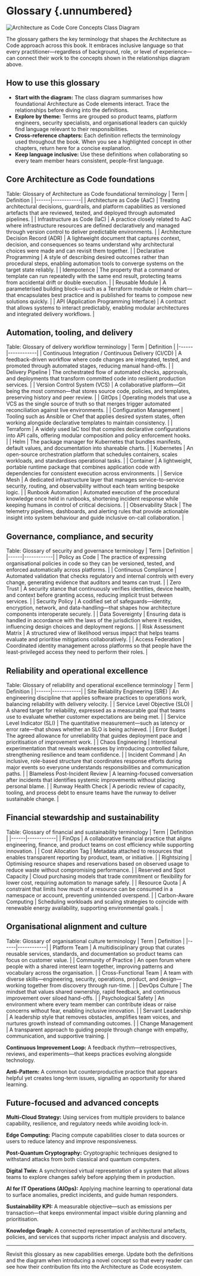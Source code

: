 # Glossary {.unnumbered}

![Architecture as Code Core Concepts Class Diagram](images/diagram_23_glossary_class.png)

The glossary gathers the key terminology that shapes the Architecture as Code approach across this book. It embraces inclusive language so that every practitioner—regardless of background, role, or level of experience—can connect their work to the concepts shown in the relationships diagram above.

## How to use this glossary
- **Start with the diagram:** The class diagram summarises how foundational Architecture as Code elements interact. Trace the relationships before diving into the definitions.
- **Explore by theme:** Terms are grouped so product teams, platform engineers, security specialists, and organisational leaders can quickly find language relevant to their responsibilities.
- **Cross-reference chapters:** Each definition reflects the terminology used throughout the book. When you see a highlighted concept in other chapters, return here for a concise explanation.
- **Keep language inclusive:** Use these definitions when collaborating so every team member hears consistent, people-first language.

## Core Architecture as Code foundations

Table: Glossary of Architecture as Code foundational terminology
| Term | Definition |
|------|------------|
| Architecture as Code (AaC) | Treating architectural decisions, guardrails, and platform capabilities as versioned artefacts that are reviewed, tested, and deployed through automated pipelines. |
| Infrastructure as Code (IaC) | A practice closely related to AaC where infrastructure resources are defined declaratively and managed through version control to deliver predictable environments. |
| Architecture Decision Record (ADR) | A lightweight document that captures context, decision, and consequences so teams understand why architectural choices were made and can revisit them together. |
| Declarative Programming | A style of describing desired outcomes rather than procedural steps, enabling automation tools to converge systems on the target state reliably. |
| Idempotence | The property that a command or template can run repeatedly with the same end result, protecting teams from accidental drift or double execution. |
| Reusable Module | A parameterised building block—such as a Terraform module or Helm chart—that encapsulates best practice and is published for teams to compose new solutions quickly. |
| API (Application Programming Interface) | A contract that allows systems to interact predictably, enabling modular architectures and integrated delivery workflows. |

## Automation, tooling, and delivery

Table: Glossary of delivery workflow terminology
| Term | Definition |
|------|------------|
| Continuous Integration / Continuous Delivery (CI/CD) | A feedback-driven workflow where code changes are integrated, tested, and promoted through automated stages, reducing manual hand-offs. |
| Delivery Pipeline | The orchestrated flow of automated checks, approvals, and deployments that transform committed code into resilient production services. |
| Version Control System (VCS) | A collaborative platform—Git being the most common—that stores source code, policies, and templates, preserving history and peer review. |
| GitOps | Operating models that use a VCS as the single source of truth so that merges trigger automated reconciliation against live environments. |
| Configuration Management | Tooling such as Ansible or Chef that applies desired system states, often working alongside declarative templates to maintain consistency. |
| Terraform | A widely used IaC tool that compiles declarative configurations into API calls, offering modular composition and policy enforcement hooks. |
| Helm | The package manager for Kubernetes that bundles manifests, default values, and documentation into shareable charts. |
| Kubernetes | An open-source orchestration platform that schedules containers, scales workloads, and standardises operational tasks. |
| Container | A lightweight, portable runtime package that combines application code with dependencies for consistent execution across environments. |
| Service Mesh | A dedicated infrastructure layer that manages service-to-service security, routing, and observability without each team writing bespoke logic. |
| Runbook Automation | Automated execution of the procedural knowledge once held in runbooks, shortening incident response while keeping humans in control of critical decisions. |
| Observability Stack | The telemetry pipelines, dashboards, and alerting rules that provide actionable insight into system behaviour and guide inclusive on-call collaboration. |

## Governance, compliance, and security

Table: Glossary of security and governance terminology
| Term | Definition |
|------|------------|
| Policy as Code | The practice of expressing organisational policies in code so they can be versioned, tested, and enforced automatically across platforms. |
| Continuous Compliance | Automated validation that checks regulatory and internal controls with every change, generating evidence that auditors and teams can trust. |
| Zero Trust | A security stance that continuously verifies identities, device health, and context before granting access, reducing implicit trust between services. |
| Security Policy | A codified set of safeguards—identity, encryption, network, and data-handling—that shapes how architecture components interoperate securely. |
| Data Sovereignty | Ensuring data is handled in accordance with the laws of the jurisdiction where it resides, influencing design choices and deployment regions. |
| Risk Assessment Matrix | A structured view of likelihood versus impact that helps teams evaluate and prioritise mitigations collaboratively. |
| Access Federation | Coordinated identity management across platforms so that people have the least-privileged access they need to perform their roles. |

## Reliability and operational excellence

Table: Glossary of reliability and operational excellence terminology
| Term | Definition |
|------|------------|
| Site Reliability Engineering (SRE) | An engineering discipline that applies software practices to operations work, balancing reliability with delivery velocity. |
| Service Level Objective (SLO) | A shared target for reliability, expressed as a measurable goal that teams use to evaluate whether customer expectations are being met. |
| Service Level Indicator (SLI) | The quantitative measurement—such as latency or error rate—that shows whether an SLO is being achieved. |
| Error Budget | The agreed allowance for unreliability that guides deployment pace and prioritisation of improvement work. |
| Chaos Engineering | Intentional experimentation that reveals weaknesses by introducing controlled failure, strengthening resilience and team confidence. |
| Incident Command | An inclusive, role-based structure that coordinates response efforts during major events so everyone understands responsibilities and communication paths. |
| Blameless Post-Incident Review | A learning-focused conversation after incidents that identifies systemic improvements without placing personal blame. |
| Runway Health Check | A periodic review of capacity, tooling, and process debt to ensure teams have the runway to deliver sustainable change. |

## Financial stewardship and sustainability

Table: Glossary of financial and sustainability terminology
| Term | Definition |
|------|------------|
| FinOps | A collaborative financial practice that aligns engineering, finance, and product teams on cost efficiency while supporting innovation. |
| Cost Allocation Tag | Metadata attached to resources that enables transparent reporting by product, team, or initiative. |
| Rightsizing | Optimising resource shapes and reservations based on observed usage to reduce waste without compromising performance. |
| Reserved and Spot Capacity | Cloud purchasing models that trade commitment or flexibility for lower cost, requiring automation to manage safely. |
| Resource Quota | A constraint that limits how much of a resource can be consumed in a namespace or account, preventing unintended overspend. |
| Carbon-Aware Computing | Scheduling workloads and scaling strategies to coincide with renewable energy availability, supporting environmental goals. |

## Organisational alignment and culture

Table: Glossary of organisational culture terminology
| Term | Definition |
|------|------------|
| Platform Team | A multidisciplinary group that curates reusable services, standards, and documentation so product teams can focus on customer value. |
| Community of Practice | An open forum where people with a shared interest learn together, improving patterns and vocabulary across the organisation. |
| Cross-Functional Team | A team with diverse skills—engineering, security, operations, product, and design—working together from discovery through run-time. |
| DevOps Culture | The mindset that values shared ownership, rapid feedback, and continuous improvement over siloed hand-offs. |
| Psychological Safety | An environment where every team member can contribute ideas or raise concerns without fear, enabling inclusive innovation. |
| Servant Leadership | A leadership style that removes obstacles, amplifies team voices, and nurtures growth instead of commanding outcomes. |
| Change Management | A transparent approach to guiding people through change with empathy, communication, and supportive training. |

**Continuous Improvement Loop:** A feedback rhythm—retrospectives, reviews, and experiments—that keeps practices evolving alongside technology.

**Anti-Pattern:** A common but counterproductive practice that appears helpful yet creates long-term issues, signalling an opportunity for shared learning.

## Future-focused and advanced concepts
**Multi-Cloud Strategy:** Using services from multiple providers to balance capability, resilience, and regulatory needs while avoiding lock-in.

**Edge Computing:** Placing compute capabilities closer to data sources or users to reduce latency and improve responsiveness.

**Post-Quantum Cryptography:** Cryptographic techniques designed to withstand attacks from both classical and quantum computers.

**Digital Twin:** A synchronised virtual representation of a system that allows teams to explore changes safely before applying them in production.

**AI for IT Operations (AIOps):** Applying machine learning to operational data to surface anomalies, predict incidents, and guide human responders.

**Sustainability KPI:** A measurable objective—such as emissions per transaction—that keeps environmental impact visible during planning and prioritisation.

**Knowledge Graph:** A connected representation of architectural artefacts, policies, and services that supports richer impact analysis and discovery.

---

Revisit this glossary as new capabilities emerge. Update both the definitions and the diagram when introducing a novel concept so that every reader can see how their contribution fits into the Architecture as Code ecosystem.
